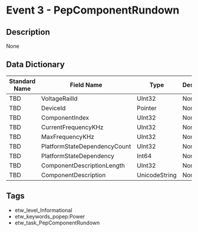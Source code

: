 # Event 3 - PepComponentRundown

## Description
None

## Data Dictionary
|Standard Name|Field Name|Type|Description|Sample Value|
|---|---|---|---|---|
|TBD|VoltageRailId|UInt32|None|`None`|
|TBD|DeviceId|Pointer|None|`None`|
|TBD|ComponentIndex|UInt32|None|`None`|
|TBD|CurrentFrequencyKHz|UInt32|None|`None`|
|TBD|MaxFrequencyKHz|UInt32|None|`None`|
|TBD|PlatformStateDependencyCount|UInt32|None|`None`|
|TBD|PlatformStateDependency|Int64|None|`None`|
|TBD|ComponentDescriptionLength|UInt32|None|`None`|
|TBD|ComponentDescription|UnicodeString|None|`None`|

## Tags
* etw_level_Informational
* etw_keywords_popep:Power
* etw_task_PepComponentRundown
